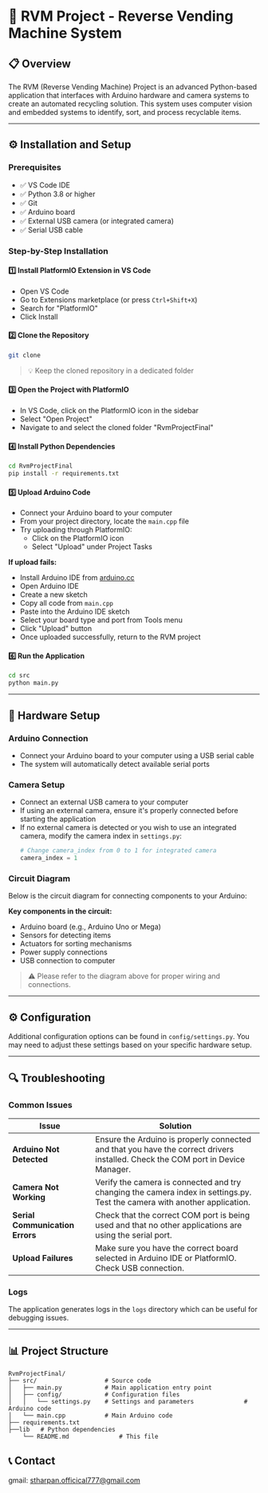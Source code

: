 # 🤖 RVM Project - Reverse Vending Machine System

## 📋 Overview
The RVM (Reverse Vending Machine) Project is an advanced Python-based application that interfaces with Arduino hardware and camera systems to create an automated recycling solution. This system uses computer vision and embedded systems to identify, sort, and process recyclable items.

---

## ⚙️ Installation and Setup

### Prerequisites
- ✅ VS Code IDE
- ✅ Python 3.8 or higher
- ✅ Git
- ✅ Arduino board
- ✅ External USB camera (or integrated camera)
- ✅ Serial USB cable

### Step-by-Step Installation

#### 1️⃣ Install PlatformIO Extension in VS Code
- Open VS Code
- Go to Extensions marketplace (or press `Ctrl+Shift+X`)
- Search for "PlatformIO"
- Click Install

#### 2️⃣ Clone the Repository
```bash
git clone 
```
> 💡 Keep the cloned repository in a dedicated folder

#### 3️⃣ Open the Project with PlatformIO
- In VS Code, click on the PlatformIO icon in the sidebar
- Select "Open Project"
- Navigate to and select the cloned folder "RvmProjectFinal"

#### 4️⃣ Install Python Dependencies
```bash
cd RvmProjectFinal
pip install -r requirements.txt
```

#### 5️⃣ Upload Arduino Code
- Connect your Arduino board to your computer
- From your project directory, locate the `main.cpp` file
- Try uploading through PlatformIO:
  - Click on the PlatformIO icon
  - Select "Upload" under Project Tasks

**If upload fails:**
- Install Arduino IDE from [arduino.cc](https://www.arduino.cc/en/software)
- Open Arduino IDE
- Create a new sketch
- Copy all code from `main.cpp`
- Paste into the Arduino IDE sketch
- Select your board type and port from Tools menu
- Click "Upload" button
- Once uploaded successfully, return to the RVM project

#### 6️⃣ Run the Application
```bash
cd src
python main.py
```

---

## 🔌 Hardware Setup

### Arduino Connection
- Connect your Arduino board to your computer using a USB serial cable
- The system will automatically detect available serial ports

### Camera Setup
- Connect an external USB camera to your computer
- If using an external camera, ensure it's properly connected before starting the application
- If no external camera is detected or you wish to use an integrated camera, modify the camera index in `settings.py`:
  ```python
  # Change camera_index from 0 to 1 for integrated camera
  camera_index = 1
  ```

### Circuit Diagram
Below is the circuit diagram for connecting components to your Arduino:






**Key components in the circuit:**
- Arduino board (e.g., Arduino Uno or Mega)
- Sensors for detecting items
- Actuators for sorting mechanisms
- Power supply connections
- USB connection to computer

> ⚠️ Please refer to the diagram above for proper wiring and connections.

---

## ⚙️ Configuration
Additional configuration options can be found in `config/settings.py`. You may need to adjust these settings based on your specific hardware setup.

---

## 🔍 Troubleshooting

### Common Issues

| Issue | Solution |
|-------|----------|
| **Arduino Not Detected** | Ensure the Arduino is properly connected and that you have the correct drivers installed. Check the COM port in Device Manager. |
| **Camera Not Working** | Verify the camera is connected and try changing the camera index in settings.py. Test the camera with another application. |
| **Serial Communication Errors** | Check that the correct COM port is being used and that no other applications are using the serial port. |
| **Upload Failures** | Make sure you have the correct board selected in Arduino IDE or PlatformIO. Check USB connection. |

### Logs
The application generates logs in the `logs` directory which can be useful for debugging issues.

---

## 📊 Project Structure

```
RvmProjectFinal/
├── src/                   # Source code
│   ├── main.py            # Main application entry point
│   ├── config/            # Configuration files
│   │   └── settings.py    # Settings and parameters              # Arduino code
│   └── main.cpp           # Main Arduino code
├── requirements.txt    
├──lib   # Python dependencies
    └── README.md              # This file
```


## 📞 Contact
gmail: stharpan.officical777@gmail.com

